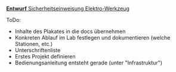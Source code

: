 [**Entwurf** Sicherheitseinweisung Elektro-Werkzeug](einweisung_elektro-werkzeug.pdf)

ToDo:
- Inhalte des Plakates in die docs übernehmen
- Konkreten Ablauf im Lab festlegen und dokumentieren (welche Stationen, etc.)
- Unterschriftenliste
- Erstes Projekt definieren
- Bedienungsanleitung entsteht gerade (unter "Infrastruktur")
